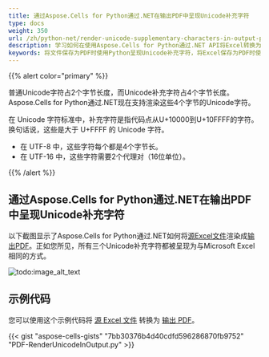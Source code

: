 ```yaml
---
title: 通过Aspose.Cells for Python通过.NET在输出PDF中呈现Unicode补充字符
type: docs
weight: 350
url: /zh/python-net/render-unicode-supplementary-characters-in-output-pdf-by-aspose-cells/
description: 学习如何在使用Aspose.Cells for Python通过.NET API将Excel转换为PDF时呈现Unicode补充字符。
keywords: 将文件保存为PDF时使用Python呈现Unicode补充字符，将Excel保存为PDF时使用Python打印Unicode补充字符，将Excel转换为PDF时展示Unicode补充字符，为Excel到PDF输出Unicode补充字符
---
```


{{% alert color="primary" %}}

普通Unicode字符占2个字节长度，而Unicode补充字符占4个字节长度。Aspose.Cells for Python通过.NET现在支持渲染这些4个字节的Unicode字符。

在 Unicode 字符标准中，补充字符是指代码点从U+10000到U+10FFFF的字符。换句话说，这些是大于 U+FFFF 的 Unicode 字符。

- 在 UTF-8 中，这些字符每个都是4个字节长。
- 在 UTF-16 中，这些字符需要2个代理对（16位单位）。

{{% /alert %}}

## 通过Aspose.Cells for Python通过.NET在输出PDF中呈现Unicode补充字符

以下截图显示了Aspose.Cells for Python通过.NET如何将[源Excel文件](5115563.xlsx)渲染成[输出PDF](5115564.pdf)。正如您所见，所有三个Unicode补充字符都被呈现为与Microsoft Excel相同的方式。

![todo:image_alt_text](output.png)

## 示例代码

您可以使用这个示例代码将 [源 Excel 文件](5115563.xlsx) 转换为 [输出 PDF](5115564.pdf)。

{{< gist "aspose-cells-gists" "7bb30376b4d40cdfd596286870fb9752" "PDF-RenderUnicodeInOutput.py" >}}
